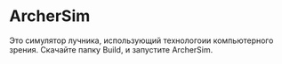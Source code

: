 # ArcherSim

Это симулятор лучника, использующий технологоии компьютерного зрения. Скачайте папку Build, и запустите ArcherSim.
